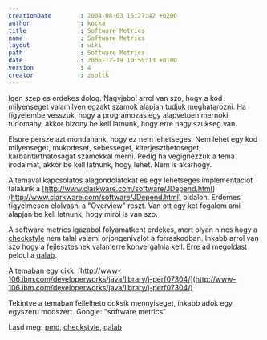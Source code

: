 ```yaml
---
creationDate        : 2004-08-03 15:27:42 +0200 
author              : kocka 
title               : Software Metrics 
name                : Software Metrics 
layout              : wiki 
path                : Software Metrics 
date                : 2006-12-19 10:59:13 +0100 
version             : 4 
creator             : zsoltk 
---
```

Igen szep es erdekes dolog. Nagyjabol arrol van szo, hogy a kod milyenseget valamilyen egzakt szamok alapjan tudjuk meghatarozni. Ha figyelembe vesszuk, hogy a programozas egy alapvetoen mernoki tudomany, akkor bizony be kell latnunk, hogy erre nagy szukseg van.

Elsore persze azt mondanank, hogy ez nem lehetseges. Nem lehet egy kod milyenseget, mukodeset, sebesseget, kiterjeszthetoseget, karbantarthatosagat szamokkal merni. Pedig ha vegignezzuk a tema irodalmat, akkor be kell latnunk, hogy lehet. Nem is akarhogy.

A temaval kapcsolatos alagondolatokat es egy lehetseges implementaciot talalunk a [http://www.clarkware.com/software/JDepend.html](http://www.clarkware.com/software/JDepend.html) oldalon. Erdemes figyelmesen elolvasni a "Overview" reszt. Van ott egy ket fogalom ami alapjan be kell latnunk, hogy mirol is van szo.

A software metrics igazabol folyamatkent erdekes, mert olyan nincs hogy a [checkstyle](checkstyle.html) nem talal valami orjongenivalot a forraskodban. Inkabb arrol van szo hogy a fejlesztesnek valamerre konvergalnia kell. Erre ad megoldast peldul a [qalab](qalab.html).

A temaban egy cikk: [http://www-106.ibm.com/developerworks/java/library/j-perf07304/](http://www-106.ibm.com/developerworks/java/library/j-perf07304/)

Tekintve a temaban fellelheto doksik mennyiseget, inkabb adok egy egyszeru modszert. Google: "software metrics"

Lasd meg: [pmd](PMD.html), [checkstyle](checkstyle.html), [qalab](qalab.html)


